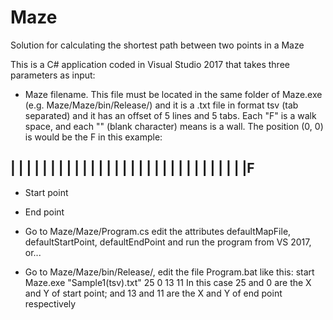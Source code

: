 # Maze

Solution for calculating the shortest path between two points in a Maze

This is a C# application coded in Visual Studio 2017 that takes three parameters as input:

- Maze filename. This file must be located in the same folder of Maze.exe (e.g. Maze/Maze/bin/Release/) and it is a .txt file in format tsv (tab separated) and it has an offset of 5 lines and 5 tabs. Each "F" is a walk space, and each "" (blank character) means is a wall. The position (0, 0) is would be the F in this example:

| | | | | |
| | | | | |
| | | | | |
| | | | | |
| | | | | |F
-----------

- Start point
- End point



- Go to Maze/Maze/Program.cs edit the attributes defaultMapFile, defaultStartPoint, defaultEndPoint and run the program from VS 2017, or...
- Go to Maze/Maze/bin/Release/, edit the file Program.bat like this: 
start Maze.exe "Sample1(tsv).txt" 25 0 13 11
In this case 25 and 0 are the X and Y of start point; and 13 and 11 are the X and Y of end point respectively
